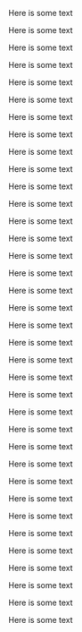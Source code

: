 Here is some text

Here is some text

Here is some text

Here is some text

Here is some text

Here is some text

Here is some text

Here is some text

Here is some text

Here is some text

Here is some text

Here is some text

Here is some text

Here is some text

Here is some text

Here is some text

Here is some text

Here is some text

Here is some text

Here is some text

Here is some text

Here is some text

Here is some text

Here is some text

Here is some text

Here is some text

Here is some text

Here is some text

Here is some text

Here is some text

Here is some text

Here is some text

Here is some text

Here is some text

Here is some text

Here is some text


